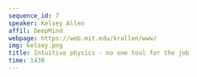 ```yaml
---
sequence_id: 7
speaker: Kelsey Allen
affil: DeepMind
webpage: https://web.mit.edu/krallen/www/
img: kelsey.png
title: Intuitive physics - no one tool for the job
time: 1430
---
```

